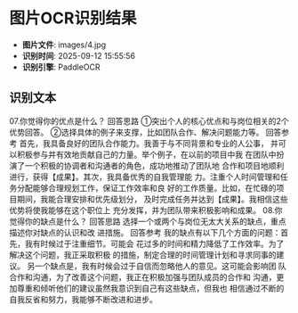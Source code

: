 # 图片OCR识别结果

- **图片文件**: images/4.jpg
- **识别时间**: 2025-09-12 15:55:56
- **识别引擎**: PaddleOCR

## 识别文本

07.你觉得你的优点是什么？
回答思路
①突出个人的核心优点和与岗位相关的2个优势回答。
②选择具体的例子来支撑，比如团队合作、解决问题能力等。
回答参考
首先，我具备良好的团队合作能力。我善于与不同背景和专业的人公事，
并可以积极参与并有效地贡献自己的力量。举个例子，在以前的项目中我
在团队中扮演了一个积极的协调者和沟通者的角色，成功地推动了团队地
合作和项目地顺利进行，获得【成果】。其次，我具备优秀的自我管理能
力。注重个人时间管理和任务分配能够合理规划工作，保证工作效率和良
好的工作质量。比如，在忙碌的项目期间，我能合理安排和优先级划分，
及时完成任务并达到【成果】。我相信这些优势将使我能够在这个职位上
充分发挥，并为团队带来积极影响和成果。
08.你觉得你的缺点是什么？
回答思路
选择一个或两个与岗位无太大关系的缺点，重点描述你对缺点的认识和改
进措施。
回答参考
我的缺点有以下几个方面的问题：首先，我有时候过于注重细节。可能会
花过多的时间和精力降低了工作效率。为了解决这个问题，我正采取积极
的措施，制定合理的时间管理计划和寻求同事的建议。
另一个缺点是，我有时候会过于自信而忽略他人的意见。这可能会影响团
队合作和沟通，为了改善这个问题，我正在积极加强与团队成员的合作和
沟通，更加尊重和倾听他们的建议虽然我意识到自己有这些缺点，但我也
相信通过不断的自我反省和努力，我能够不断改进和进步。
